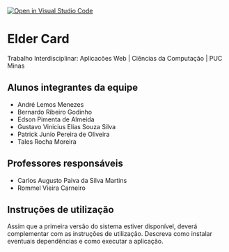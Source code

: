 [![Open in Visual Studio Code](https://classroom.github.com/assets/open-in-vscode-718a45dd9cf7e7f842a935f5ebbe5719a5e09af4491e668f4dbf3b35d5cca122.svg)](https://classroom.github.com/online_ide?assignment_repo_id=10868969&assignment_repo_type=AssignmentRepo)
# Elder Card
Trabalho Interdisciplinar: Aplicacões Web | Ciências da Computação | PUC Minas

## Alunos integrantes da equipe

* André Lemos Menezes
* Bernardo Ribeiro Godinho
* Edson Pimenta de Almeida
* Gustavo Vinicius Elias Souza Silva
* Patrick Junio Pereira de Oliveira
* Tales Rocha Moreira

## Professores responsáveis

* Carlos Augusto Paiva da Silva Martins
* Rommel Vieira Carneiro

## Instruções de utilização

Assim que a primeira versão do sistema estiver disponível, deverá complementar com as instruções de utilização. Descreva como instalar eventuais dependências e como executar a aplicação.
